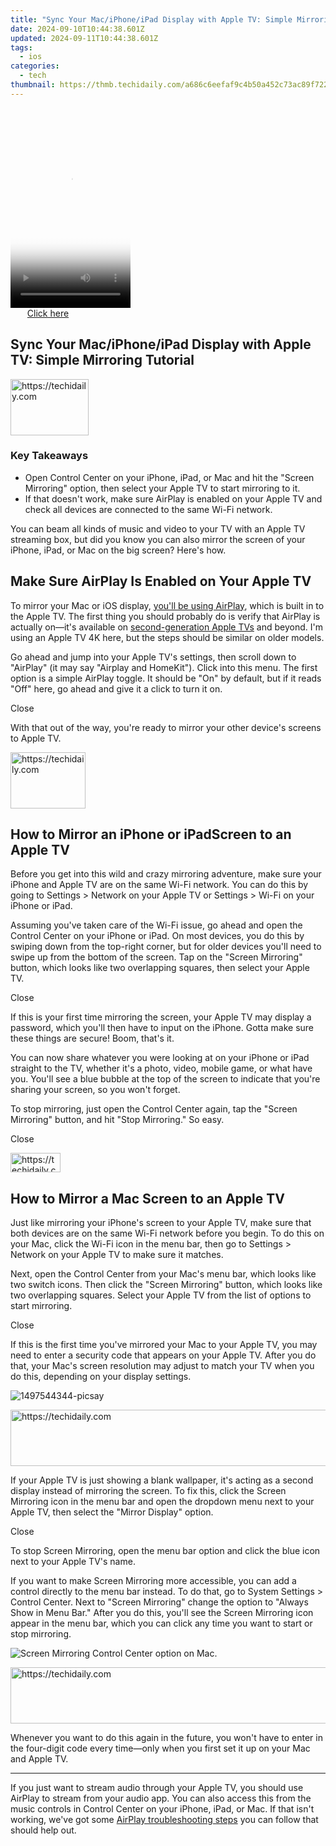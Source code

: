 ```yaml
---
title: "Sync Your Mac/iPhone/iPad Display with Apple TV: Simple Mirroring Tutorial"
date: 2024-09-10T10:44:38.601Z
updated: 2024-09-11T10:44:38.601Z
tags:
  - ios
categories:
  - tech
thumbnail: https://thmb.techidaily.com/a686c6eefaf9c4b50a452c73ac89f7229b66217691cf20f6f81f6b08cd386aeb.jpg
---
```






<!-- affiliate ads begin -->
<span id="1630055">
					<video width="192" height="320" style="cursor:pointer"
           poster="//a.impactradius-go.com/display-clicktoplayimage/1630055.png"
           onclick="if(!this.playClicked){this.play();this.setAttribute('controls',true);this.playClicked=true;}">
	   <source src="//a.impactradius-go.com/display-ad/18460-1630055">
	   <img src="//a.impactradius-go.com/display-clicktoplayimage/1630055.png" style="border: none; height: 100%; width: 100%; object-fit: contain">
	</video>
	<div style="width:120px;text-align:center"><a href="javascript:window.open(decodeURIComponent('https%3A%2F%2Fcaperobbin.sjv.io%2Fc%2F5597632%2F1630055%2F18460'), '_blank');void(0);">Click here</a></div>
</span>
<img height="0" width="0" src="https://imp.pxf.io/i/5597632/1630055/18460" style="position:absolute;visibility:hidden;" border="0" />
<!-- affiliate ads end -->




## Sync Your Mac/iPhone/iPad Display with Apple TV: Simple Mirroring Tutorial





<!-- affiliate ads begin -->
<a href="https://aligracehair.sjv.io/c/5597632/2135365/19272" target="_top" id="2135365">
  <img src="//a.impactradius-go.com/display-ad/19272-2135365" border="0" alt="https://techidaily.com" width="125" height="90"/>
</a>
<img height="0" width="0" src="https://aligracehair.sjv.io/i/5597632/2135365/19272" style="position:absolute;visibility:hidden;" border="0" />
<!-- affiliate ads end -->




### Key Takeaways

* Open Control Center on your iPhone, iPad, or Mac and hit the "Screen Mirroring" option, then select your Apple TV to start mirroring to it.
* If that doesn't work, make sure AirPlay is enabled on your Apple TV and check all devices are connected to the same Wi-Fi network.

 You can beam all kinds of music and video to your TV with an Apple TV streaming box, but did you know you can also mirror the screen of your iPhone, iPad, or Mac on the big screen? Here's how.

##  Make Sure AirPlay Is Enabled on Your Apple TV

 To mirror your Mac or iOS display, [you'll be using AirPlay](https://screen-mirroring-recording.techidaily.com/updated-2024-approved-record-and-share-every-victory-in-obs/), which is built in to the Apple TV. The first thing you should probably do is verify that AirPlay is actually on—it's available on [second-generation Apple TVs](https://support.apple.com/en-us/101605) and beyond. I'm using an Apple TV 4K here, but the steps should be similar on older models.

 Go ahead and jump into your Apple TV's settings, then scroll down to "AirPlay" (it may say "Airplay and HomeKit"). Click into this menu. The first option is a simple AirPlay toggle. It should be "On" by default, but if it reads "Off" here, go ahead and give it a click to turn it on.

Close 

 With that out of the way, you're ready to mirror your other device's screens to Apple TV.





<!-- affiliate ads begin -->
<a href="https://aligracehair.sjv.io/c/5597632/2135364/19272" target="_top" id="2135364">
  <img src="//a.impactradius-go.com/display-ad/19272-2135364" border="0" alt="https://techidaily.com" width="120" height="90"/>
</a>
<img height="0" width="0" src="https://aligracehair.sjv.io/i/5597632/2135364/19272" style="position:absolute;visibility:hidden;" border="0" />
<!-- affiliate ads end -->




##  How to Mirror an iPhone or iPadScreen to an Apple TV

 Before you get into this wild and crazy mirroring adventure, make sure your iPhone and Apple TV are on the same Wi-Fi network. You can do this by going to Settings > Network on your Apple TV or Settings > Wi-Fi on your iPhone or iPad.

 Assuming you've taken care of the Wi-Fi issue, go ahead and open the Control Center on your iPhone or iPad. On most devices, you do this by swiping down from the top-right corner, but for older devices you'll need to swipe up from the bottom of the screen. Tap on the "Screen Mirroring" button, which looks like two overlapping squares, then select your Apple TV.

Close 

 If this is your first time mirroring the screen, your Apple TV may display a password, which you'll then have to input on the iPhone. Gotta make sure these things are secure! Boom, that's it.

 You can now share whatever you were looking at on your iPhone or iPad straight to the TV, whether it's a photo, video, mobile game, or what have you. You'll see a blue bubble at the top of the screen to indicate that you're sharing your screen, so you won't forget.

 To stop mirroring, just open the Control Center again, tap the "Screen Mirroring" button, and hit "Stop Mirroring." So easy.

Close 





<!-- affiliate ads begin -->
<a href="https://25home.pxf.io/c/5597632/2123465/16836" target="_top" id="2123465">
  <img src="//a.impactradius-go.com/display-ad/16836-2123465" border="0" alt="https://techidaily.com" width="80" height="31"/>
</a>
<img height="0" width="0" src="https://25home.pxf.io/i/5597632/2123465/16836" style="position:absolute;visibility:hidden;" border="0" />
<!-- affiliate ads end -->




##  How to Mirror a Mac Screen to an Apple TV

 Just like mirroring your iPhone's screen to your Apple TV, make sure that both devices are on the same Wi-Fi network before you begin. To do this on your Mac, click the Wi-Fi icon in the menu bar, then go to Settings > Network on your Apple TV to make sure it matches.

 Next, open the Control Center from your Mac's menu bar, which looks like two switch icons. Then click the "Screen Mirroring" button, which looks like two overlapping squares. Select your Apple TV from the list of options to start mirroring.

Close 

 If this is the first time you've mirrored your Mac to your Apple TV, you may need to enter a security code that appears on your Apple TV. After you do that, your Mac's screen resolution may adjust to match your TV when you do this, depending on your display settings.

![1497544344-picsay](https://static1.howtogeekimages.com/wordpress/wp-content/uploads/2017/06/1497544344-picsay.png) 





<!-- affiliate ads begin -->
<a href="https://ephamedtechinc.pxf.io/c/5597632/2137210/26400" target="_top" id="2137210">
  <img src="//a.impactradius-go.com/display-ad/26400-2137210" border="0" alt="https://techidaily.com" width="728" height="90"/>
</a>
<img height="0" width="0" src="https://ephamedtechinc.pxf.io/i/5597632/2137210/26400" style="position:absolute;visibility:hidden;" border="0" />
<!-- affiliate ads end -->




 If your Apple TV is just showing a blank wallpaper, it's acting as a second display instead of mirroring the screen. To fix this, click the Screen Mirroring icon in the menu bar and open the dropdown menu next to your Apple TV, then select the "Mirror Display" option.

Close 

 To stop Screen Mirroring, open the menu bar option and click the blue icon next to your Apple TV's name.

 If you want to make Screen Mirroring more accessible, you can add a control directly to the menu bar instead. To do that, go to System Settings > Control Center. Next to "Screen Mirroring" change the option to "Always Show in Menu Bar." After you do this, you'll see the Screen Mirroring icon appear in the menu bar, which you can click any time you want to start or stop mirroring.

![Screen Mirroring Control Center option on Mac.](https://static1.howtogeekimages.com/wordpress/wp-content/uploads/2024/07/screen-mirroring-control-center-option-on-mac.png) 





<!-- affiliate ads begin -->
<a href="https://aligracehair.sjv.io/c/5597632/2115937/19272" target="_top" id="2115937">
  <img src="//a.impactradius-go.com/display-ad/19272-2115937" border="0" alt="https://techidaily.com" width="728" height="90"/>
</a>
<img height="0" width="0" src="https://aligracehair.sjv.io/i/5597632/2115937/19272" style="position:absolute;visibility:hidden;" border="0" />
<!-- affiliate ads end -->




 Whenever you want to do this again in the future, you won't have to enter in the four-digit code every time—only when you first set it up on your Mac and Apple TV.

---

 If you just want to stream audio through your Apple TV, you should use AirPlay to stream from your audio app. You can also access this from the music controls in Control Center on your iPhone, iPad, or Mac. If that isn't working, we've got some [AirPlay troubleshooting steps](https://easy-unlock-android.techidaily.com/top-4-sim-location-trackers-to-easily-find-your-lost-nokia-g22-device-by-drfone-android/) you can follow that should help out.

<ins class="adsbygoogle"
     style="display:block"
     data-ad-format="autorelaxed"
     data-ad-client="ca-pub-7571918770474297"
     data-ad-slot="1223367746"></ins>



<ins class="adsbygoogle"
     style="display:block"
     data-ad-client="ca-pub-7571918770474297"
     data-ad-slot="8358498916"
     data-ad-format="auto"
     data-full-width-responsive="true"></ins>










